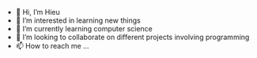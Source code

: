- 👋 Hi, I’m Hieu
- 👀 I’m interested in learning new things
- 🌱 I’m currently learning computer science
- 💞️ I’m looking to collaborate on different projects involving programming
- 📫 How to reach me ...

<!---
dangh2809/dangh2809 is a ✨ special ✨ repository because its `README.md` (this file) appears on your GitHub profile.
You can click the Preview link to take a look at your changes.
--->
